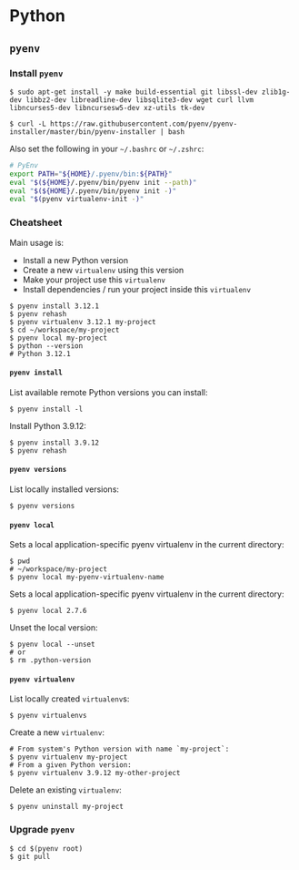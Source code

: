 # Python

## `pyenv`

### Install `pyenv`

```shell
$ sudo apt-get install -y make build-essential git libssl-dev zlib1g-dev libbz2-dev libreadline-dev libsqlite3-dev wget curl llvm libncurses5-dev libncursesw5-dev xz-utils tk-dev

$ curl -L https://raw.githubusercontent.com/pyenv/pyenv-installer/master/bin/pyenv-installer | bash
```
Also set the following in your `~/.bashrc` or `~/.zshrc`:
```bash
# PyEnv
export PATH="${HOME}/.pyenv/bin:${PATH}"
eval "$(${HOME}/.pyenv/bin/pyenv init --path)"
eval "$(${HOME}/.pyenv/bin/pyenv init -)"
eval "$(pyenv virtualenv-init -)"
```

### Cheatsheet

Main usage is:

- Install a new Python version
- Create a new `virtualenv` using this version
- Make your project use this `virtualenv`
- Install dependencies / run your project inside this `virtualenv`

```shell
$ pyenv install 3.12.1
$ pyenv rehash
$ pyenv virtualenv 3.12.1 my-project
$ cd ~/workspace/my-project
$ pyenv local my-project
$ python --version
# Python 3.12.1
```

#### `pyenv install`

List available remote Python versions you can install:
```shell
$ pyenv install -l
```
Install Python 3.9.12:
```shell
$ pyenv install 3.9.12
$ pyenv rehash
```

#### `pyenv versions`

List locally installed versions:
```shell
$ pyenv versions
```

#### `pyenv local`

Sets a local application-specific pyenv virtualenv in the current directory:
```shell
$ pwd
# ~/workspace/my-project
$ pyenv local my-pyenv-virtualenv-name
```

Sets a local application-specific pyenv virtualenv in the current directory:
```shell
$ pyenv local 2.7.6
```

Unset the local version:
```shell
$ pyenv local --unset
# or
$ rm .python-version
```

#### `pyenv virtualenv`

List locally created `virtualenv`s:
```shell
$ pyenv virtualenvs
```

Create a new `virtualenv`:
```shell
# From system's Python version with name `my-project`:
$ pyenv virtualenv my-project
# From a given Python version:
$ pyenv virtualenv 3.9.12 my-other-project
```

Delete an existing `virtualenv`:
```shell
$ pyenv uninstall my-project
```

### Upgrade `pyenv`

```shell
$ cd $(pyenv root)
$ git pull
```
